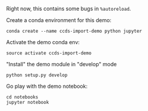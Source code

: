 Right now, this contains some bugs in `%autoreload`.



Create a conda environment for this demo:

```
conda create --name ccds-import-demo python jupyter
```

Activate the demo conda env:

```
source activate ccds-import-demo
```

"Install" the demo module in "develop" mode

```
python setup.py develop
```

Go play with the demo notebook:

```
cd notebooks
jupyter notebook
```
